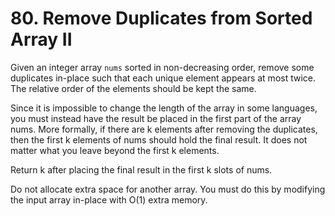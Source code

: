 # 80. Remove Duplicates from Sorted Array II
Given an integer array `nums` sorted in non-decreasing order, remove some duplicates in-place such that each unique element appears at most twice. The relative order of the elements should be kept the same.

Since it is impossible to change the length of the array in some languages, you must instead have the result be placed in the first part of the array nums. More formally, if there are k elements after removing the duplicates, then the first k elements of nums should hold the final result. It does not matter what you leave beyond the first k elements.

Return k after placing the final result in the first k slots of nums.

Do not allocate extra space for another array. You must do this by modifying the input array in-place with O(1) extra memory.
